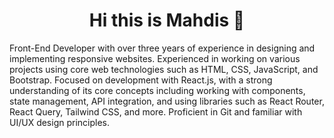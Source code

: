 <h1 align="center"> Hi this is Mahdis 🙂</h1>
Front-End Developer with over three years of experience in designing and implementing responsive websites. Experienced in working on various projects using core web technologies such as HTML, CSS, JavaScript, and Bootstrap. Focused on development with React.js, with a strong understanding of its core concepts including working with components, state management, API integration, and using libraries such as React Router, React Query, Tailwind CSS, and more. Proficient in Git and familiar with UI/UX design principles.
